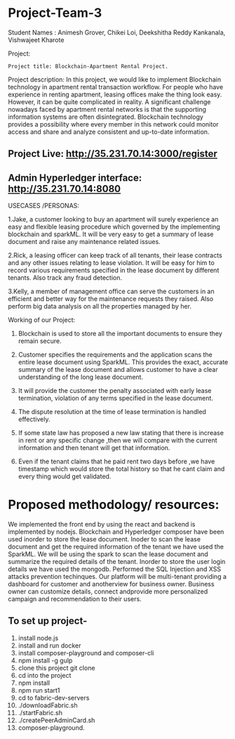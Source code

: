 # Project-Team-3

Student Names :
                Animesh Grover,
                Chikei Loi,
                Deekshitha Reddy Kankanala,
                Vishwajeet Kharote              
                
               

Project:


 	Project​ ​title​: Blockchain-Apartment Rental Project.

Project description:​ In this project, we would like to implement Blockchain technology in apartment rental transaction workflow. For people who have experience in renting apartment, leasing offices make the thing look easy. However, it can be quite complicated in reality. A significant challenge nowadays faced by apartment rental networks is that the supporting information systems are often disintegrated. Blockchain technology provides a possibility where every member in this network could monitor access and share and analyze consistent and up-to-date information.

## Project Live: http://35.231.70.14:3000/register
## Admin Hyperledger interface: http://35.231.70.14:8080

USECASES /PERSONAS:

1.Jake, a customer looking to buy an apartment will surely experience an easy and
flexible leasing procedure which governed by the implementing blockchain and
sparkML. It will be very easy to get a summary of lease document and raise any
maintenance related issues.

2.Rick, a leasing officer can keep track of all tenants, their lease contracts and any other
issues relating to lease violation. It will be easy for him to record various requirements
specified in the lease document by different tenants. Also track any fraud detection.

3.Kelly, a member of management office can serve the customers in an efficient and
better way for the maintenance requests they raised. Also perform big data analysis on
all the properties managed by her.

Working of our Project:

1. Blockchain is used to store all the important documents to ensure they remain
secure.

2. Customer specifies the requirements and the application scans the entire lease
document using SparkML. This provides the exact, accurate summary of the
lease document and allows customer to have a clear understanding of the long
lease document.

3. It will provide the customer the penalty associated with early lease termination,
violation of any terms specified in the lease document.

4. The dispute resolution at the time of lease termination is handled effectively.

5. If some state law has proposed a new law stating that there is increase in rent or any specific change ,then we will compare with the current information and then tenant will get that information.

6. Even if the tenant claims that he paid rent two days before ,we have timestamp which would store the total history so that he cant claim and every thing would get validated.



# Proposed​ ​methodology/ ​ ​resources: 
We implemented the front end by using the react and backend is implemented by nodejs.
Blockchain and Hyperledger composer have been used inorder to store the lease document.
Inoder to scan the lease document and get the required information of the tenant we have used the SparkML.
We will be using the spark to scan the lease document and summarize the required details of the tenant.
Inorder to store the user login details we have used the mongodb.
Performed the SQL Injection and XSS attacks prevention techinques. 
Our platform will be multi-tenant providing a dashboard for customer and anotherview for business owner. Business owner can customize details, connect andprovide more personalized campaign and recommendation to their users.







To set up project-
--------------
1) install node.js
2) install and run docker
3) install composer-playground and composer-cli
4) npm install -g gulp
5) clone this project git clone
6) cd into the project
7) npm install
8) npm run start1
9) cd to fabric-dev-servers
10) ./downloadFabric.sh
11) ./startFabric.sh
12) ./createPeerAdminCard.sh
13) composer-playground.

